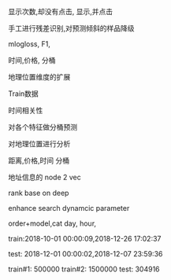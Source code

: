 显示次数,却没有点击, 显示,并点击

手工进行残差识别,对预测倾斜的样品降级

mlogloss, F1, 

时间,价格, 分桶

地理位置维度的扩展

Train数据

时间相关性

对各个特征做分桶预测


对地理位置进行分析

距离,价格,时间 分桶

地址信息的 node 2 vec

rank base on deep

enhance search dynamcic parameter




order+model,cat
day,
hour,


train:2018-10-01 00:00:09,2018-12-26 17:02:37

test: 2018-12-01 00:00:02,2018-12-07 23:59:36

train#1: 500000
train#2: 1500000
test:    304916

